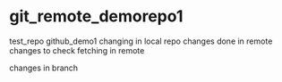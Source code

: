 # git_remote_demorepo1
test_repo
github_demo1
changing in local repo
changes done in remote
changes to check fetching in remote

changes in branch
